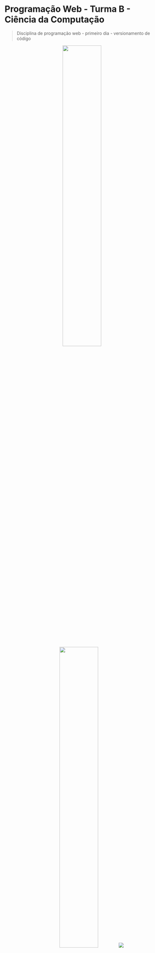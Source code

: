 # Programação Web - Turma B - Ciência da Computação

> Disciplina de programação web - primeiro dia - versionamento de código

<p align="center">
  <img height="50%" width="auto" src ="https://github-readme-stats.vercel.app/api?username=arthurguaritabrasil&show_icons=true&count_private=true&theme=darcula&hide_border=true&hide=issues,contribs&bg_color=00000000">
  <img height="50%" width="auto" src ="https://github-readme-stats.vercel.app/api/top-langs/?username=arthurguaritabrasil&layout=compact&hide_border=true&theme=darcula&bg_color=00000000&langs_count=6&hide=jupyter%20notebook,tex,css,php&exclude_repo=Pacman-AI">
  <img src ="https://github-readme-streak-stats.herokuapp.com?user=arthurguaritabrasil&theme=darcula&hide_border=true&background=FFFFFF00">
  <br>
</p>
